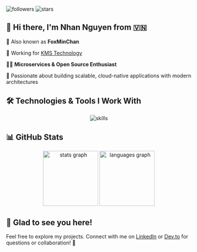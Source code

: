 <img src="https://img.shields.io/github/followers/foxminchan?label=Followers&style=social" alt="followers" /> <img src="https://img.shields.io/github/stars/foxminchan?label=Stars&style=social" alt="stars" />

## 👋 Hi there, I'm Nhan Nguyen from 🇻🇳

🦊 Also known as **FoxMinChan**

🏢 Working for [KMS Technology](https://kms-technology.com/)

👨‍💻 **Microservices & Open Source Enthusiast**

🚀 Passionate about building scalable, cloud-native applications with modern architectures

## 🛠️ Technologies & Tools I Work With

<div align="center">
  <img loading="lazy" src="https://skillicons.dev/icons?i=dotnet,nestjs,react,docker,kubernetes,linux,githubactions,aws,azure" alt="skills" />
</div>

## 📊 GitHub Stats

<div align="center">
  <img loading="lazy" src="https://github-readme-stats.vercel.app/api?username=foxminchan&show_icons=true&theme=radical" height="150" alt="stats graph" />
  <img loading="lazy" src="https://github-readme-stats.vercel.app/api/top-langs?username=foxminchan&layout=compact&card_width=320&langs_count=6&theme=radical" height="150" alt="languages graph" />
</div>

## 👋 Glad to see you here!

<p align="justify">

Feel free to explore my projects. Connect with me on [LinkedIn](https://www.linkedin.com/in/nxnhan/) or [Dev.to](https://dev.to/foxminchan) for questions or collaboration! 🚀

</p>
